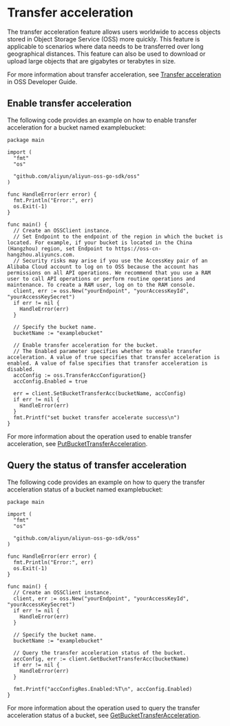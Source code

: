 # Transfer acceleration

The transfer acceleration feature allows users worldwide to access objects stored in Object Storage Service \(OSS\) more quickly. This feature is applicable to scenarios where data needs to be transferred over long geographical distances. This feature can also be used to download or upload large objects that are gigabytes or terabytes in size.

For more information about transfer acceleration, see [Transfer acceleration](https://icms.alibaba-inc.com/content/oss/f3b55d?l=1&m=151&n=1436619) in OSS Developer Guide.

## Enable transfer acceleration

The following code provides an example on how to enable transfer acceleration for a bucket named examplebucket:

```
package main

import (
  "fmt"
  "os"

  "github.com/aliyun/aliyun-oss-go-sdk/oss"
)

func HandleError(err error) {
  fmt.Println("Error:", err)
  os.Exit(-1)
}

func main() {
  // Create an OSSClient instance. 
  // Set Endpoint to the endpoint of the region in which the bucket is located. For example, if your bucket is located in the China (Hangzhou) region, set Endpoint to https://oss-cn-hangzhou.aliyuncs.com. 
  // Security risks may arise if you use the AccessKey pair of an Alibaba Cloud account to log on to OSS because the account has permissions on all API operations. We recommend that you use a RAM user to call API operations or perform routine operations and maintenance. To create a RAM user, log on to the RAM console. 
  client, err := oss.New("yourEndpoint", "yourAccessKeyId", "yourAccessKeySecret")
  if err != nil {
    HandleError(err)
  }

  // Specify the bucket name. 
  bucketName := "examplebucket"

  // Enable transfer acceleration for the bucket. 
  // The Enabled parameter specifies whether to enable transfer acceleration. A value of true specifies that transfer acceleration is enabled. A value of false specifies that transfer acceleration is disabled. 
  accConfig := oss.TransferAccConfiguration{}
  accConfig.Enabled = true

  err = client.SetBucketTransferAcc(bucketName, accConfig)
  if err != nil {
    HandleError(err)
  }
  fmt.Printf("set bucket transfer accelerate success\n")  
}
```

For more information about the operation used to enable transfer acceleration, see [PutBucketTransferAcceleration](https://icms.alibaba-inc.com/content/oss/f6a517?l=1&m=154&n=2926996).

## Query the status of transfer acceleration

The following code provides an example on how to query the transfer acceleration status of a bucket named examplebucket:

```
package main

import (
  "fmt"
  "os"

  "github.com/aliyun/aliyun-oss-go-sdk/oss"
)

func HandleError(err error) {
  fmt.Println("Error:", err)
  os.Exit(-1)
}

func main() {
  // Create an OSSClient instance. 
  client, err := oss.New("yourEndpoint", "yourAccessKeyId", "yourAccessKeySecret")
  if err != nil {
    HandleError(err)
  }

  // Specify the bucket name. 
  bucketName := "examplebucket"

  // Query the transfer acceleration status of the bucket. 
  accConfig, err := client.GetBucketTransferAcc(bucketName)
  if err != nil {
    HandleError(err)
  }

  fmt.Printf("accConfigRes.Enabled:%T\n", accConfig.Enabled)
}
```

For more information about the operation used to query the transfer acceleration status of a bucket, see [GetBucketTransferAcceleration](https://icms.alibaba-inc.com/content/oss/f6a517?l=1&m=154&n=2926998).

